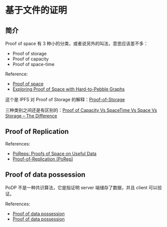 # 基于文件的证明

## 简介

Proof of space 有 3 种小的分类，或者说另外的叫法，意思应该差不多：

- Proof of storage
- Proof of capacity
- Proof of space-time

Reference:
- [Proof of space](https://en.wikipedia.org/wiki/Proof_of_space)
- [Exploring Proof of Space with Hard-to-Pebble Graphs](https://math.mit.edu/research/highschool/primes/materials/2016/conf/10-2%20Bhupatiraju-Kuszmaul-Vale.pdf)

这个是 IPFS 对 Proof of Storage 的解释：[Proof-of-Storage](https://spec.filecoin.io/algorithms/pos/)

三种类别之间还是有区别的：[Proof of Capacity Vs SpaceTime Vs Space Vs Storage – The Difference](https://www.investorrepublic.com/proof-of-capacity-vs-spacetime-vs-space-vs-storage/)

## Proof of Replication

References:
- [PoReps: Proofs of Space on Useful Data](https://eprint.iacr.org/2018/678.pdf)
- [Proof-of-Replication (PoRep)](https://spec.filecoin.io/algorithms/pos/porep/)

## Proof of data possession

PoDP 不是一种共识算法，它是指证明 server 端储存了数据，并且 client 可以验证。

References:
- [Proof of data possession](https://eprint.iacr.org/2013/789.pdf)
- [Proof of data possession](http://cryptowiki.net/index.php?title=Proof_of_data_possession)

